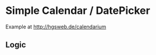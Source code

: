 <h1>Simple Calendar / DatePicker </h1>

Example at <a href="http://hgsweb.de/calendarium/html">http://hgsweb.de/calendarium</a>

<h2>Logic</h2>

        